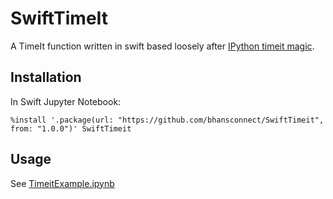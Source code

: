 # SwiftTimeIt

A TimeIt function written in swift based loosely after [IPython timeit magic](https://github.com/ipython/ipython/blob/master/IPython/core/magics/execution.py).

## Installation

In Swift Jupyter Notebook:
```
%install '.package(url: "https://github.com/bhansconnect/SwiftTimeit", from: "1.0.0")' SwiftTimeit
```

## Usage

See [TimeitExample.ipynb](https://github.com/bhansconnect/SwiftTimeit/blob/master/TimeitExample.ipynb)

